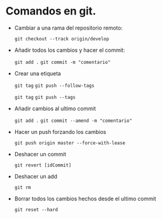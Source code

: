 # Comandos en git.
- Cambiar a una rama del repositorio remoto: 

  `git checkout --track origin/develop`


- Añadir todos los cambios y hacer el commit: 

  `git add .` `git commit -m "comentario"`
  
- Crear una etiqueta

  `git tag` `git push --follow-tags`
  
  `git tag` `git push --tags`
   
- Añadir cambios al ultimo commit

  `git add .` `git commit --amend -m "comentario"`
  
- Hacer un push forzando los cambios

  `git push origin master --force-with-lease`

- Deshacer un commit

  `git revert [idCommit]`
  
- Deshacer un add

  `git rm`
  
- Borrar todos los cambios hechos desde el ultimo commit

  `git reset --hard`
